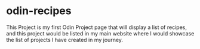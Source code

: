 # odin-recipes
This Project is my first Odin Project page that will display a list of recipes, and this project would be listed in my main website where I would showcase the list of projects I have created in my journey.